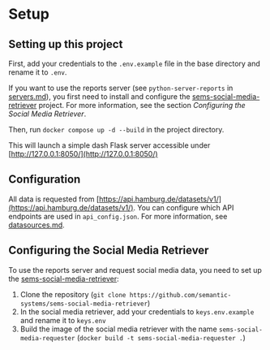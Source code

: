 # Setup

## Setting up this project

First, add your credentials to the `.env.example` file in the base directory and rename it to `.env`.

If you want to use the reports server (see `python-server-reports` in [servers.md](/docs/servers.md)), you first need to install and configure the [sems-social-media-retriever](https://github.com/semantic-systems/sems-social-media-retriever) project. For more information, see the section *Configuring the Social Media Retriever*.

Then, run `docker compose up -d --build` in the project directory.

This will launch a simple dash Flask server accessible under [http://127.0.0.1:8050/](http://127.0.0.1:8050/)

## Configuration
All data is requested from [https://api.hamburg.de/datasets/v1/](https://api.hamburg.de/datasets/v1/). You can configure which API endpoints are used in `api_config.json`. For more information, see [datasources.md](/docs/datasources.md).

## Configuring the Social Media Retriever
To use the reports server and request social media data, you need to set up the [sems-social-media-retriever](https://github.com/semantic-systems/sems-social-media-retriever):

1. Clone the repository (`git clone https://github.com/semantic-systems/sems-social-media-retriever`)
2. In the social media retriever, add your credentials to `keys.env.example` and rename it to `keys.env`
3. Build the image of the social media retriever with the name `sems-social-media-requester` (`docker build -t sems-social-media-requester .`)